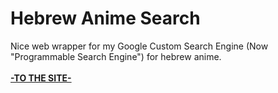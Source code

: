 # Hebrew Anime Search
Nice web wrapper for my Google Custom Search Engine (Now "Programmable Search Engine") for hebrew anime.  
</br>
[**-TO THE SITE-**](https://hasearch.github.io)
